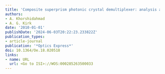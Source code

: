 ```yaml
---
title: 'Composite superprism photonic crystal demultiplexer: analysis and design'
authors:
- A. Khorshidahmad
- A. G. Kirk
date: '2010-01-01'
publishDate: '2024-06-03T20:22:23.233822Z'
publication_types:
- article-journal
publication: '*Optics Express*'
doi: 10.1364/Oe.18.020518
links:
- name: URL
  url: <Go to ISI>://WOS:000285263500033
---
```

